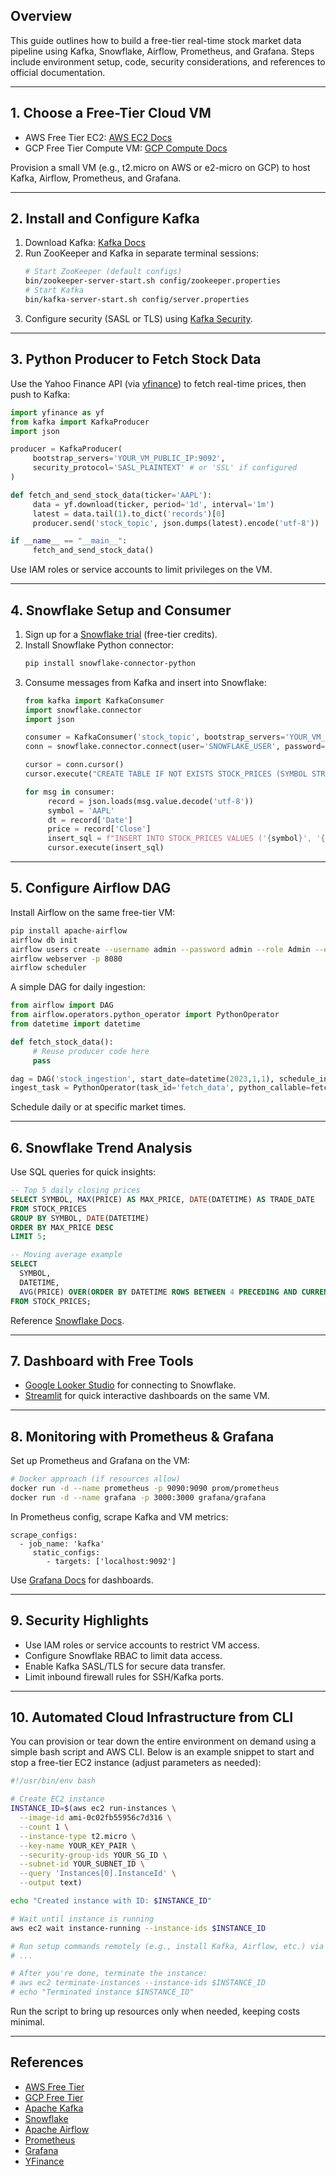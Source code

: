 ## Overview
This guide outlines how to build a free-tier real-time stock market data pipeline using Kafka, Snowflake, Airflow, Prometheus, and Grafana. Steps include environment setup, code, security considerations, and references to official documentation.

---

## 1. Choose a Free-Tier Cloud VM
- AWS Free Tier EC2: [AWS EC2 Docs](https://docs.aws.amazon.com/AWSEC2/latest/UserGuide/concepts.html)
- GCP Free Tier Compute VM: [GCP Compute Docs](https://cloud.google.com/compute/docs)

Provision a small VM (e.g., t2.micro on AWS or e2-micro on GCP) to host Kafka, Airflow, Prometheus, and Grafana.

---

## 2. Install and Configure Kafka
1. Download Kafka: [Kafka Docs](https://kafka.apache.org/documentation/)  
2. Run ZooKeeper and Kafka in separate terminal sessions:
    ```bash
    # Start ZooKeeper (default configs)
    bin/zookeeper-server-start.sh config/zookeeper.properties
    # Start Kafka
    bin/kafka-server-start.sh config/server.properties
    ```
3. Configure security (SASL or TLS) using [Kafka Security](https://kafka.apache.org/documentation/#security).

---

## 3. Python Producer to Fetch Stock Data
Use the Yahoo Finance API (via [yfinance](https://pypi.org/project/yfinance/)) to fetch real-time prices, then push to Kafka:
```python
import yfinance as yf
from kafka import KafkaProducer
import json

producer = KafkaProducer(
     bootstrap_servers='YOUR_VM_PUBLIC_IP:9092',
     security_protocol='SASL_PLAINTEXT' # or 'SSL' if configured
)

def fetch_and_send_stock_data(ticker='AAPL'):
     data = yf.download(ticker, period='1d', interval='1m')
     latest = data.tail(1).to_dict('records')[0]
     producer.send('stock_topic', json.dumps(latest).encode('utf-8'))

if __name__ == "__main__":
     fetch_and_send_stock_data()
```
Use IAM roles or service accounts to limit privileges on the VM.

---

## 4. Snowflake Setup and Consumer
1. Sign up for a [Snowflake trial](https://www.snowflake.com/free-trials/) (free-tier credits).
2. Install Snowflake Python connector:
    ```bash
    pip install snowflake-connector-python
    ```
3. Consume messages from Kafka and insert into Snowflake:
    ```python
    from kafka import KafkaConsumer
    import snowflake.connector
    import json

    consumer = KafkaConsumer('stock_topic', bootstrap_servers='YOUR_VM_PUBLIC_IP:9092')
    conn = snowflake.connector.connect(user='SNOWFLAKE_USER', password='SNOWFLAKE_PASS', account='SNOWFLAKE_ACCT')

    cursor = conn.cursor()
    cursor.execute("CREATE TABLE IF NOT EXISTS STOCK_PRICES (SYMBOL STRING, DATETIME TIMESTAMP, PRICE FLOAT)")

    for msg in consumer:
         record = json.loads(msg.value.decode('utf-8'))
         symbol = 'AAPL'
         dt = record['Date']
         price = record['Close']
         insert_sql = f"INSERT INTO STOCK_PRICES VALUES ('{symbol}', '{dt}', {price})"
         cursor.execute(insert_sql)
    ```

---

## 5. Configure Airflow DAG
Install Airflow on the same free-tier VM:
```bash
pip install apache-airflow
airflow db init
airflow users create --username admin --password admin --role Admin --email admin@example.com
airflow webserver -p 8080
airflow scheduler
```
A simple DAG for daily ingestion:
```python
from airflow import DAG
from airflow.operators.python_operator import PythonOperator
from datetime import datetime

def fetch_stock_data():
     # Reuse producer code here
     pass

dag = DAG('stock_ingestion', start_date=datetime(2023,1,1), schedule_interval='0 9 * * 1-5')
ingest_task = PythonOperator(task_id='fetch_data', python_callable=fetch_stock_data, dag=dag)
```
Schedule daily or at specific market times.

---

## 6. Snowflake Trend Analysis
Use SQL queries for quick insights:
```sql
-- Top 5 daily closing prices
SELECT SYMBOL, MAX(PRICE) AS MAX_PRICE, DATE(DATETIME) AS TRADE_DATE
FROM STOCK_PRICES
GROUP BY SYMBOL, DATE(DATETIME)
ORDER BY MAX_PRICE DESC
LIMIT 5;

-- Moving average example
SELECT 
  SYMBOL, 
  DATETIME, 
  AVG(PRICE) OVER(ORDER BY DATETIME ROWS BETWEEN 4 PRECEDING AND CURRENT ROW) AS MA5
FROM STOCK_PRICES;
```
Reference [Snowflake Docs](https://docs.snowflake.com/).

---

## 7. Dashboard with Free Tools
- [Google Looker Studio](https://lookerstudio.google.com/) for connecting to Snowflake.  
- [Streamlit](https://docs.streamlit.io/) for quick interactive dashboards on the same VM.

---

## 8. Monitoring with Prometheus & Grafana
Set up Prometheus and Grafana on the VM:
```bash
# Docker approach (if resources allow)
docker run -d --name prometheus -p 9090:9090 prom/prometheus
docker run -d --name grafana -p 3000:3000 grafana/grafana
```
In Prometheus config, scrape Kafka and VM metrics:
```
scrape_configs:
  - job_name: 'kafka'
     static_configs:
        - targets: ['localhost:9092']
```
Use [Grafana Docs](https://grafana.com/docs/grafana/latest/) for dashboards.

---

## 9. Security Highlights
- Use IAM roles or service accounts to restrict VM access.
- Configure Snowflake RBAC to limit data access.
- Enable Kafka SASL/TLS for secure data transfer.
- Limit inbound firewall rules for SSH/Kafka ports.

---

## 10. Automated Cloud Infrastructure from CLI
You can provision or tear down the entire environment on demand using a simple bash script and AWS CLI. Below is an example snippet to start and stop a free-tier EC2 instance (adjust parameters as needed):
```bash
#!/usr/bin/env bash

# Create EC2 instance
INSTANCE_ID=$(aws ec2 run-instances \
  --image-id ami-0c02fb55956c7d316 \
  --count 1 \
  --instance-type t2.micro \
  --key-name YOUR_KEY_PAIR \
  --security-group-ids YOUR_SG_ID \
  --subnet-id YOUR_SUBNET_ID \
  --query 'Instances[0].InstanceId' \
  --output text)

echo "Created instance with ID: $INSTANCE_ID"

# Wait until instance is running
aws ec2 wait instance-running --instance-ids $INSTANCE_ID

# Run setup commands remotely (e.g., install Kafka, Airflow, etc.) via SSH or remote scripts
# ...

# After you're done, terminate the instance:
# aws ec2 terminate-instances --instance-ids $INSTANCE_ID
# echo "Terminated instance $INSTANCE_ID"
```
Run the script to bring up resources only when needed, keeping costs minimal.

---

## References
- [AWS Free Tier](https://aws.amazon.com/free/)  
- [GCP Free Tier](https://cloud.google.com/free)  
- [Apache Kafka](https://kafka.apache.org/documentation/)  
- [Snowflake](https://docs.snowflake.com/)  
- [Apache Airflow](https://airflow.apache.org/docs/)  
- [Prometheus](https://prometheus.io/docs/introduction/overview/)  
- [Grafana](https://grafana.com/docs/grafana/latest/)  
- [YFinance](https://pypi.org/project/yfinance/)
